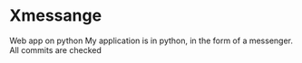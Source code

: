 # Xmessange
Web app on python
My application is in python, in the form of a messenger.
All commits are checked
